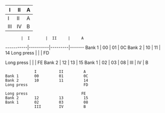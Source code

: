 I | II | A
---|---|-----
I | II | A
III | IV | B


           |  I       |  II     |     A
-----------|----------|---------|-------
Bank 1     |  00      |   01    |     0C
Bank 2     |  10      |   11    |     14
Long press |          |         |     FD

Long press |          |         |     FE
Bank 2     |  12      |   13    |     15
Bank 1     |  02      |   03    |     08
           |  III     |   IV    |     B



```
             I          II         A
Bank 1       00         01         0C
Bank 2       10         11         14
Long press                         FD

Long press                        FE
Bank 2       12         13         15
Bank 1       02         03         08
             III        IV         B
```
